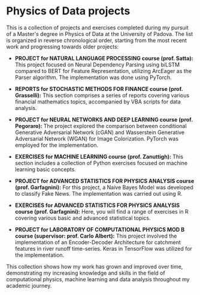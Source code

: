 # Physics of Data projects

This is a collection of projects and exercises completed during my pursuit of a Master's degree in Physics of Data at the University of Padova. The list is organized in reverse chronological order, starting from the most recent work and progressing towards older projects:

- **PROJECT for NATURAL LANGUAGE PROCESSING course (prof. Satta):** This project focused on Neural Dependency Parsing using biLSTM compared to BERT for Feature Representation, utilizing ArcEager as the Parser algorithm. The implementation was done using PyTorch.

- **REPORTS for STOCHASTIC METHODS FOR FINANCE course (prof. Grasselli):** This section comprises a series of reports covering various financial mathematics topics, accompanied by VBA scripts for data analysis.

- **PROJECT for NEURAL NETWORKS AND DEEP LEARNING course (prof. Pegoraro):** The project explored the comparison between conditional Generative Adversarial Network (cGAN) and Wasserstein Generative Adversarial Network (WGAN) for Image Colorization. PyTorch was employed for the implementation.

- **EXERCISES for MACHINE LEARNING course (prof. Zanuttigh):** This section includes a collection of Python exercises focused on machine learning basic concepts.

- **PROJECT for ADVANCED STATISTICS FOR PHYSICS ANALYSIS course (prof. Garfagnini):** For this project, a Naive Bayes Model was developed to classify Fake News. The implementation was carried out using R.

- **EXERCISES for ADVANCED STATISTICS FOR PHYSICS ANALYSIS course (prof. Garfagnini):** Here, you will find a range of exercises in R covering various basic and advanced statistical topics.

- **PROJECT for LABORATORY OF COMPUTATIONAL PHYSICS MOD B course (supervisor: prof. Carlo Albert):** This project involved the implementation of an Encoder-Decoder Architecture for catchment features in river runoff time-series. Keras in TensorFlow was utilized for the implementation.

This collection shows how my work has grown and improved over time, demonstrating my increasing knowledge and skills in the field of computational physics, machine learning and data analysis throughout my academic journey.

